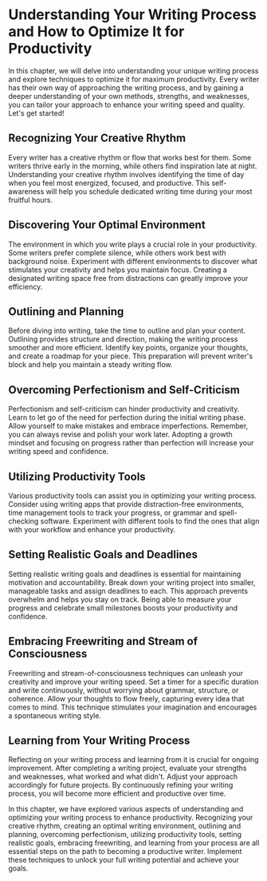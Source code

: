# Understanding Your Writing Process and How to Optimize It for Productivity

In this chapter, we will delve into understanding your unique writing process and explore techniques to optimize it for maximum productivity. Every writer has their own way of approaching the writing process, and by gaining a deeper understanding of your own methods, strengths, and weaknesses, you can tailor your approach to enhance your writing speed and quality. Let's get started!

## Recognizing Your Creative Rhythm

Every writer has a creative rhythm or flow that works best for them. Some writers thrive early in the morning, while others find inspiration late at night. Understanding your creative rhythm involves identifying the time of day when you feel most energized, focused, and productive. This self-awareness will help you schedule dedicated writing time during your most fruitful hours.

## Discovering Your Optimal Environment

The environment in which you write plays a crucial role in your productivity. Some writers prefer complete silence, while others work best with background noise. Experiment with different environments to discover what stimulates your creativity and helps you maintain focus. Creating a designated writing space free from distractions can greatly improve your efficiency.

## Outlining and Planning

Before diving into writing, take the time to outline and plan your content. Outlining provides structure and direction, making the writing process smoother and more efficient. Identify key points, organize your thoughts, and create a roadmap for your piece. This preparation will prevent writer's block and help you maintain a steady writing flow.

## Overcoming Perfectionism and Self-Criticism

Perfectionism and self-criticism can hinder productivity and creativity. Learn to let go of the need for perfection during the initial writing phase. Allow yourself to make mistakes and embrace imperfections. Remember, you can always revise and polish your work later. Adopting a growth mindset and focusing on progress rather than perfection will increase your writing speed and confidence.

## Utilizing Productivity Tools

Various productivity tools can assist you in optimizing your writing process. Consider using writing apps that provide distraction-free environments, time management tools to track your progress, or grammar and spell-checking software. Experiment with different tools to find the ones that align with your workflow and enhance your productivity.

## Setting Realistic Goals and Deadlines

Setting realistic writing goals and deadlines is essential for maintaining motivation and accountability. Break down your writing project into smaller, manageable tasks and assign deadlines to each. This approach prevents overwhelm and helps you stay on track. Being able to measure your progress and celebrate small milestones boosts your productivity and confidence.

## Embracing Freewriting and Stream of Consciousness

Freewriting and stream-of-consciousness techniques can unleash your creativity and improve your writing speed. Set a timer for a specific duration and write continuously, without worrying about grammar, structure, or coherence. Allow your thoughts to flow freely, capturing every idea that comes to mind. This technique stimulates your imagination and encourages a spontaneous writing style.

## Learning from Your Writing Process

Reflecting on your writing process and learning from it is crucial for ongoing improvement. After completing a writing project, evaluate your strengths and weaknesses, what worked and what didn't. Adjust your approach accordingly for future projects. By continuously refining your writing process, you will become more efficient and productive over time.

In this chapter, we have explored various aspects of understanding and optimizing your writing process to enhance productivity. Recognizing your creative rhythm, creating an optimal writing environment, outlining and planning, overcoming perfectionism, utilizing productivity tools, setting realistic goals, embracing freewriting, and learning from your process are all essential steps on the path to becoming a productive writer. Implement these techniques to unlock your full writing potential and achieve your goals.
